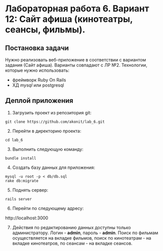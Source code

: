 Лабораторная работа 6. Вариант 12: Сайт афиша (кинотеатры, сеансы, фильмы). 
=====

Постановка задачи
-----------------

Нужно реализовать веб-приложение в соответствии с вариантом задания (Сайт афиша). Варианты совпадают с ЛР №2. Технологии, которые нужно использовать: 

- фреймворк Ruby On Rails
- ХД *mysql* или postgresql

Деплой приложения
-------

1. Загрузить проект из репозитория git:

  ```
  git clone https://github.com/akonit/lab_6.git
  ```
2. Перейти в директорию проекта:

  ```
  cd lab_6
  ```
3. Выполнить следующую команду:

  ```
  bundle install
  ```

4. Создать базу данных для приложения:

  ```
  mysql -u root -p < db/db.sql
  rake db:migrate
  ```

5. Поднять сервер:

  ```
  rails server
  ```
6. Перейти по следующему адресу:

  http://localhost:3000

7. Действия по редактированию данных доступны только администратору. Логин - **admin**, пароль - **admin**. Поиск по фильмам осуществляется на вкладке фильмов, поиск по кинотеатрам - на вкладке кинотеатров, по сеансам - на вкладке сеансов.
